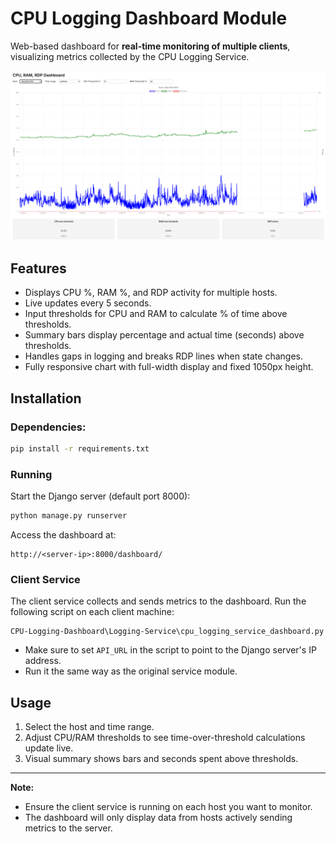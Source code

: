 # CPU Logging Dashboard Module

Web-based dashboard for **real-time monitoring of multiple clients**, visualizing metrics collected by the CPU Logging Service.

![CPU/RAM/RDP Dashboard](dashboard_img.png)

## Features

* Displays CPU %, RAM %, and RDP activity for multiple hosts.
* Live updates every 5 seconds.
* Input thresholds for CPU and RAM to calculate % of time above thresholds.
* Summary bars display percentage and actual time (seconds) above thresholds.
* Handles gaps in logging and breaks RDP lines when state changes.
* Fully responsive chart with full-width display and fixed 1050px height.

## Installation

### Dependencies:
```bash
pip install -r requirements.txt
```

### Running

Start the Django server (default port 8000):
```bash
python manage.py runserver
```

Access the dashboard at:
```
http://<server-ip>:8000/dashboard/
```

### Client Service

The client service collects and sends metrics to the dashboard. Run the following script on each client machine:
```
CPU-Logging-Dashboard\Logging-Service\cpu_logging_service_dashboard.py
```

* Make sure to set `API_URL` in the script to point to the Django server's IP address.
* Run it the same way as the original service module.

## Usage

1. Select the host and time range.
2. Adjust CPU/RAM thresholds to see time-over-threshold calculations update live.
3. Visual summary shows bars and seconds spent above thresholds.

---

**Note:**

* Ensure the client service is running on each host you want to monitor.
* The dashboard will only display data from hosts actively sending metrics to the server.

